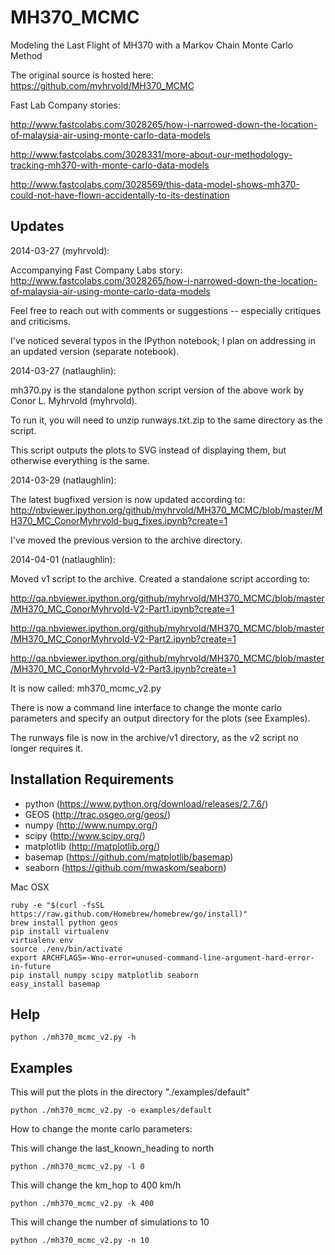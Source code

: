 MH370_MCMC
==========

Modeling the Last Flight of MH370 with a Markov Chain Monte Carlo Method

The original source is hosted here:
https://github.com/myhrvold/MH370_MCMC

Fast Lab Company stories:

http://www.fastcolabs.com/3028265/how-i-narrowed-down-the-location-of-malaysia-air-using-monte-carlo-data-models

http://www.fastcolabs.com/3028331/more-about-our-methodology-tracking-mh370-with-monte-carlo-data-models

http://www.fastcolabs.com/3028569/this-data-model-shows-mh370-could-not-have-flown-accidentally-to-its-destination

Updates
----------------

2014-03-27 (myhrvold):

Accompanying Fast Company Labs story: http://www.fastcolabs.com/3028265/how-i-narrowed-down-the-location-of-malaysia-air-using-monte-carlo-data-models

Feel free to reach out with comments or suggestions -- especially critiques and criticisms.

I've noticed several typos in the IPython notebook; I plan on addressing in an updated version (separate notebook).

2014-03-27 (natlaughlin):

mh370.py is the standalone python script version of the above work by Conor L. Myhrvold (myhrvold).  

To run it, you will need to unzip runways.txt.zip to the same directory as the script.

This script outputs the plots to SVG instead of displaying them, but otherwise everything is the same.

2014-03-29 (natlaughlin):

The latest bugfixed version is now updated according to:
http://nbviewer.ipython.org/github/myhrvold/MH370_MCMC/blob/master/MH370_MC_ConorMyhrvold-bug_fixes.ipynb?create=1

I've moved the previous version to the archive directory.

2014-04-01 (natlaughlin):

Moved v1 script to the archive.  Created a standalone script according to:

http://qa.nbviewer.ipython.org/github/myhrvold/MH370_MCMC/blob/master/MH370_MC_ConorMyhrvold-V2-Part1.ipynb?create=1

http://qa.nbviewer.ipython.org/github/myhrvold/MH370_MCMC/blob/master/MH370_MC_ConorMyhrvold-V2-Part2.ipynb?create=1

http://qa.nbviewer.ipython.org/github/myhrvold/MH370_MCMC/blob/master/MH370_MC_ConorMyhrvold-V2-Part3.ipynb?create=1


It is now called:
mh370_mcmc_v2.py

There is now a command line interface to change the monte carlo parameters and specify an output directory for the plots (see Examples).  

The runways file is now in the archive/v1 directory, as the v2 script no longer requires it.



Installation Requirements
----------------

- python (https://www.python.org/download/releases/2.7.6/)
- GEOS (http://trac.osgeo.org/geos/)
- numpy (http://www.numpy.org/)
- scipy (http://www.scipy.org/)
- matplotlib (http://matplotlib.org/)
- basemap (https://github.com/matplotlib/basemap)
- seaborn (https://github.com/mwaskom/seaborn)

Mac OSX
```
ruby -e "$(curl -fsSL https://raw.github.com/Homebrew/homebrew/go/install)"
brew install python geos
pip install virtualenv
virtualenv env
source ./env/bin/activate
export ARCHFLAGS=-Wno-error=unused-command-line-argument-hard-error-in-future
pip install numpy scipy matplotlib seaborn
easy_install basemap
```
	
Help
----------------
```
python ./mh370_mcmc_v2.py -h
```	
	
Examples
----------------
This will put the plots in the directory "./examples/default"
```
python ./mh370_mcmc_v2.py -o examples/default
```

How to change the monte carlo parameters:

This will change the last_known_heading to north
```
python ./mh370_mcmc_v2.py -l 0
```

This will change the km_hop to 400 km/h
```
python ./mh370_mcmc_v2.py -k 400
```

This will change the number of simulations to 10
```
python ./mh370_mcmc_v2.py -n 10
```
